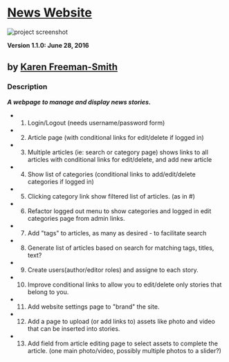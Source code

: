 # [News Website](http://karenfreemansmith.github.io/news)
![project screenshot](/img/screenshot.jpg)

__Version 1.1.0: June 28, 2016__
## by [Karen Freeman-Smith](http://karenfreemansmith.github.io)

### Description
__*A webpage to manage and display news stories.*__

* 1. Login/Logout (needs username/password form)
* 2. Article page (with conditional links for edit/delete if logged in)
* 3. Multiple articles (ie: search or category page) shows links to all articles with conditional links for edit/delete, and add new article
* 4. Show list of categories (conditional links to add/edit/delete categories if logged in)
* 5. Clicking category link show filtered list of articles. (as in #)
* 6. Refactor logged out menu to show categories and logged in edit categories page from admin links.
* 7. Add "tags" to articles, as many as desired - to facilitate search
* 8. Generate list of articles based on search for matching tags, titles, text?
* 9. Create users(author/editor roles) and assigne to each story.
* 10. Improve conditional links to allow you to edit/delete only stories that belong to you.
* 11. Add website settings page to "brand" the site.
* 12. Add a page to upload (or add links to) assets like photo and video that can be inserted into stories.
* 13. Add field from article editing page to select assets to complete the article. (one main photo/video, possibly multiple photos to a slider?)
